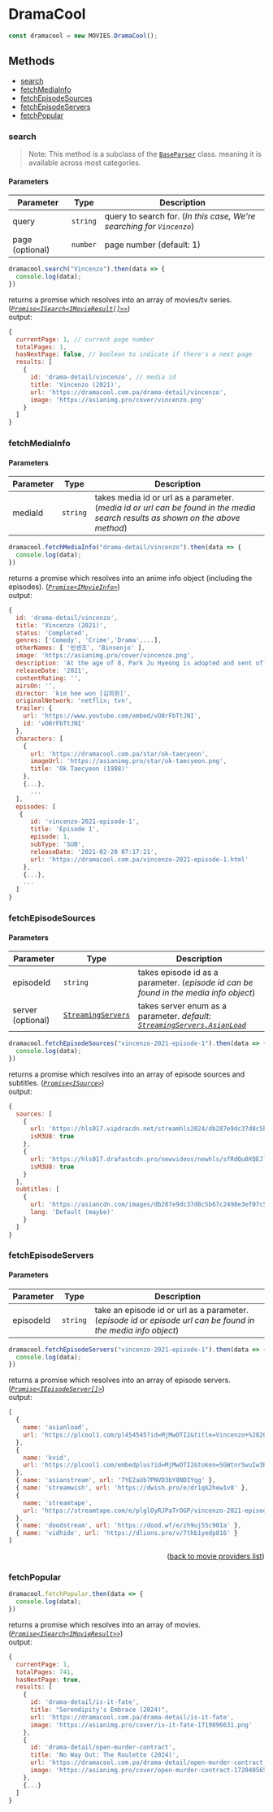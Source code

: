 <h1>DramaCool</h1>

```ts
const dramacool = new MOVIES.DramaCool();
```

<h2>Methods</h2>

- [search](#search)
- [fetchMediaInfo](#fetchmediainfo)
- [fetchEpisodeSources](#fetchepisodesources)
- [fetchEpisodeServers](#fetchepisodeservers)
- [fetchPopular](#fetchpopular)

### search
> Note: This method is a subclass of the [`BaseParser`](https://github.com/consumet/extensions/blob/master/src/models/base-parser.ts) class. meaning it is available across most categories.


<h4>Parameters</h4>

| Parameter       | Type     | Description                                                                                                                                |
| --------------- | -------- | ------------------------------------------------------------------------------------------------------------------------------------------ |
| query           | `string` | query to search for. (*In this case, We're searching for `Vincenzo`*)|
| page (optional) | `number` | page number (default: 1)                                                                                                                   |

```ts
dramacool.search("Vincenzo").then(data => {
  console.log(data);
})
```

returns a promise which resolves into an array of movies/tv series. (*[`Promise<ISearch<IMovieResult[]>>`](https://github.com/consumet/extensions/blob/master/src/models/types.ts#L233-L241)*)\
output:
```js
{
  currentPage: 1, // current page number
  totalPages: 1,
  hasNextPage: false, // boolean to indicate if there's a next page
  results: [
    {
      id: 'drama-detail/vincenzo', // media id
      title: 'Vincenzo (2021)',
      url: 'https://dramacool.com.pa/drama-detail/vincenzo',
      image: 'https://asianimg.pro/cover/vincenzo.png'
    }
  ]
}
```

### fetchMediaInfo

<h4>Parameters</h4>

| Parameter | Type     | Description                                                                                                                     |
| --------- | -------- | ------------------------------------------------------------------------------------------------------------------------------- |
| mediaId   | `string` | takes media id or url as a parameter. (*media id or url can be found in the media search results as shown on the above method*) |

```ts
dramacool.fetchMediaInfo("drama-detail/vincenzo").then(data => {
  console.log(data);
})
```

returns a promise which resolves into an anime info object (including the episodes). (*[`Promise<IMovieInfo>`](https://github.com/consumet/extensions/blob/master/src/models/types.ts#L243-L254)*)\
output:
```js
{
  id: 'drama-detail/vincenzo',
  title: 'Vincenzo (2021)',
  status: 'Completed',
  genres: ['Comedy', 'Crime','Drama',...],
  otherNames: [ '빈센조', 'Binsenjo' ],
  image: 'https://asianimg.pro/cover/vincenzo.png',
  description: 'At the age of 8, Park Ju Hyeong is adopted and sent off to Italy.  Now an adult, he is known as Vincenzo Casano.',
  releaseDate: '2021',
  contentRating: '',
  airsOn: '',
  director: 'kim hee won [김희원]',
  originalNetwork: 'netflix; tvn',
  trailer: {
    url: 'https://www.youtube.com/embed/vO8rFbTtJNI',
    id: 'vO8rFbTtJNI'
  },
  characters: [
    {
      url: 'https://dramacool.com.pa/star/ok-taecyeon',
      imageUrl: 'https://asianimg.pro/star/ok-taecyeon.png',
      title: 'Ok Taecyeon (1988)'
    },
    {...},
      ...
  ],
  episodes: [
   {
      id: 'vincenzo-2021-episode-1',
      title: 'Episode 1',
      episode: 1,
      subType: 'SUB',
      releaseDate: '2021-02-20 07:17:21',
      url: 'https://dramacool.com.pa/vincenzo-2021-episode-1.html'
    },
    {...},
    ...
  ]
}
```

### fetchEpisodeSources

<h4>Parameters</h4>

| Parameter         | Type                                                                                                 | Description                                                                                                                                                |
| ----------------- | ---------------------------------------------------------------------------------------------------- | ---------------------------------------------------------------------------------------------------------------------------------------------------------- |
| episodeId         | `string`                                                                                             | takes episode id as a parameter. (*episode id can be found in the media info object*)                                                                      |
| server (optional) | [`StreamingServers`](https://github.com/consumet/extensions/blob/master/src/models/types.ts#L144-L157) | takes server enum as a parameter. *default: [`StreamingServers.AsianLoad`](https://github.com/consumet/extensions/blob/master/src/models/types.ts#L150)* |


```ts
dramacool.fetchEpisodeSources("vincenzo-2021-episode-1").then(data => {
  console.log(data);
})
```
returns a promise which resolves into an array of episode sources and subtitles. (*[`Promise<ISource>`](https://github.com/consumet/extensions/blob/master/src/models/types.ts#L300-L306)*)\
output:
```js
{
  sources: [
    {
      url: 'https://hls017.vipdracdn.net/streamhls2024/db287e9dc37d8c5b67c2498e3ef07c5a/ep.1.v0.1678048676.m3u8',
      isM3U8: true
    },
    {
      url: 'https://hls017.drafastcdn.pro/newvideos/newhls/sfRdQu0XQEJlsVGMH1S5nA/1721846640/230926_202.179.72.206/db287e9dc37d8c5b67c2498e3ef07c5a/ep.1.v0.1678048676.m3u8',
      isM3U8: true
    }
  ],
  subtitles: [
    {
      url: 'https://asiancdn.com/images/db287e9dc37d8c5b67c2498e3ef07c5a/1.vtt',
      lang: 'Default (maybe)'
    }
  ]
}
```

### fetchEpisodeServers

<h4>Parameters</h4>

| Parameter | Type     | Description                                                                                                   |
| --------- | -------- | ------------------------------------------------------------------------------------------------------------- |
| episodeId | `string` | take an episode id or url as a parameter. (*episode id or episode url can be found in the media info object*) |


```ts
dramacool.fetchEpisodeServers("vincenzo-2021-episode-1").then(data => {
  console.log(data);
})
```
returns a promise which resolves into an array of episode servers. (*[`Promise<IEpisodeServer[]>`](https://github.com/consumet/extensions/blob/master/src/models/types.ts#L115-L118)*)\
output:
```js
[
  {
    name: 'asianload',
    url: 'https://plcool1.com/pl454545?id=MjMwOTI2&title=Vincenzo+%282021%29+episode+1&typesub=SUB'
  },
  {
    name: 'kvid',
    url: 'https://plcool1.com/embedplus?id=MjMwOTI2&token=SGWtnrSwuIw3RsQGPe5tRg&expires=1721846948'
  },
  { name: 'asianstream', url: '7YE2aUb7PNVD3bY8NDIYqg' },
  { name: 'streamwish', url: 'https://dwish.pro/e/dr1qk2hew1v8' },
  {
    name: 'streamtape',
    url: 'https://streamtape.com/e/plglOyRJPaTrOGP/vincenzo-2021-episode-1.mp4'
  },
  { name: 'doodstream', url: 'https://dood.wf/e/zh9uj55c901a' },
  { name: 'vidhide', url: 'https://dlions.pro/v/7thb1yedp816' }
]
```

<p align="end">(<a href="https://github.com/consumet/extensions/blob/master/docs/guides/movies.md#">back to movie providers list</a>)</p>

### fetchPopular

```ts
dramacool.fetchPopular.then(data => {
  console.log(data);
})
```

returns a promise which resolves into an array of movies. (*[`Promise<ISearch<IMovieResult>>`](https://github.com/consumet/extensions/blob/master/src/models/types.ts#L328-L336)*)\
output:
```js
{
  currentPage: 1,
  totalPages: 741,
  hasNextPage: true,
  results: [
    {
      id: 'drama-detail/is-it-fate',
      title: "Serendipity's Embrace (2024)",
      url: 'https://dramacool.com.pa/drama-detail/is-it-fate',
      image: 'https://asianimg.pro/cover/is-it-fate-1719896631.png'
    },
    {
      id: 'drama-detail/open-murder-contract',
      title: 'No Way Out: The Roulette (2024)',
      url: 'https://dramacool.com.pa/drama-detail/open-murder-contract',
      image: 'https://asianimg.pro/cover/open-murder-contract-1720405656.png'
    },
    {...}
  ]
}
```